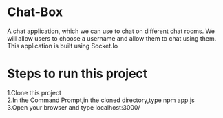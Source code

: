 # Chat-Box
A chat application, which we can use to chat on different chat rooms. 
We will allow users to choose a username and allow them to chat using them.
This application is built using Socket.Io

# Steps to run this project
1.Clone this project<br/>
2.In the Command Prompt,in the cloned directory,type npm app.js<br/>
3.Open your browser and type localhost:3000/
